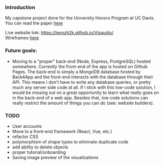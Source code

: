 ### Introduction
My capstone project done for the University Honors Program at UC Davis. 
You can read the paper <a href="https://leonzh2k.github.io/academic_papers/Visaudio_Project_Book.pdf" target="_blank">here</a>

Live website link: <a href="https://leonzh2k.github.io/Visaudio/" target="_blank">https://leonzh2k.github.io/Visaudio/</a>
<br>
Wireframes <a href="https://www.figma.com/file/Do7grHLNvjXHS0Z8w42YLX/Interactive-Design-Comp-(Copy)?node-id=0%3A1">here</a>

### Future goals:
- Moving to a "proper" back-end (Node, Express, PostgreSQL) hosted somewhere. Currently the front-end of the app is hosted on Github Pages. The back-end is simply a MongoDB database hosted by Back4App and the front-end interacts with the database through their API. This means I don't have to write any database queries, or pretty much any server side code at all. If I stick with this low-code solution, I would be missing out on a great opportunity to learn what really goes on in the back-end of a web app. Besides that, low code solutions can really restrict the amount of things you can do (see: website builders). 

### TODO
- User accounts
- Move to a front-end framework (React, Vue, etc.)
- refactor CSS
- polymorphism of shape types to eliminate duplicate code
- add ability to delete objects
- proper tutorial/onboarding
- Saving image preview of the visualizations
